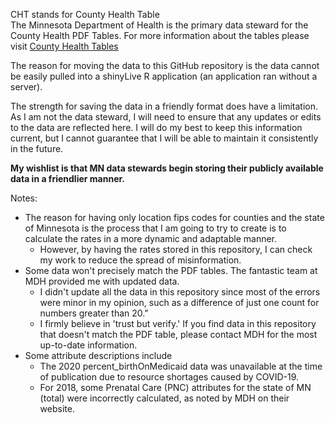 CHT stands for County Health Table  
The Minnesota Department of Health is the primary data steward for the County Health PDF Tables. For more information about the tables please visit [County Health Tables](https://www.health.state.mn.us/data/mchs/genstats/countytables/index.html#:~:text=The%20county%20health%20tables%20are%20a%20compilation%20of%20public%20health)

The reason for moving the data to this GitHub repository is the data cannot be easily pulled into a shinyLive R application (an application ran without a server).  

The strength for saving the data in a friendly format does have a limitation. As I am not the data steward, I will need to ensure that any updates or edits to the data are reflected here. I will do my best to keep this information current, but I cannot guarantee that I will be able to maintain it consistently in the future.

**My wishlist is that MN data stewards begin storing their publicly available data in a friendlier manner.**

Notes:  
  * The reason for having only location fips codes for counties and the state of Minnesota is the process that I am going to try to create is to calculate the rates in a more dynamic and adaptable manner.
    * However, by having the rates stored in this repository, I can check my work to reduce the spread of misinformation.
  * Some data won't precisely match the PDF tables. The fantastic team at MDH provided me with updated data.
    * I didn't update all the data in this repository since most of the errors were minor in my opinion, such as a difference of just one count for numbers greater than 20."
    * I firmly believe in 'trust but verify.' If you find data in this repository that doesn't match the PDF table, please contact MDH for the most up-to-date information.
  * Some attribute descriptions include
    * The 2020 percent_birthOnMedicaid data was unavailable at the time of publication due to resource shortages caused by COVID-19.
    * For 2018, some Prenatal Care (PNC) attributes for the state of MN (total) were incorrectly calculated, as noted by MDH on their website. 
